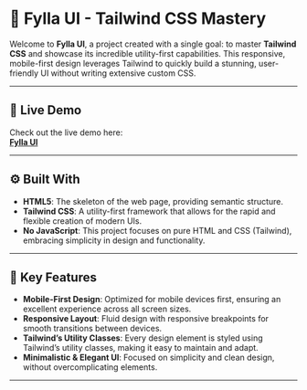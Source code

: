 # 🎨 **Fylla UI - Tailwind CSS Mastery**

Welcome to **Fylla UI**, a project created with a single goal: to master **Tailwind CSS** and showcase its incredible utility-first capabilities. This responsive, mobile-first design leverages Tailwind to quickly build a stunning, user-friendly UI without writing extensive custom CSS.

---

## 🚀 **Live Demo**

Check out the live demo here:  
[**Fylla UI**](https://fylla-ui.vercel.app/)

---

## ⚙️ **Built With**

- **HTML5**: The skeleton of the web page, providing semantic structure.
- **Tailwind CSS**: A utility-first framework that allows for the rapid and flexible creation of modern UIs.
- **No JavaScript**: This project focuses on pure HTML and CSS (Tailwind), embracing simplicity in design and functionality.

---

## 🌟 **Key Features**

- **Mobile-First Design**: Optimized for mobile devices first, ensuring an excellent experience across all screen sizes.
- **Responsive Layout**: Fluid design with responsive breakpoints for smooth transitions between devices.
- **Tailwind’s Utility Classes**: Every design element is styled using Tailwind’s utility classes, making it easy to maintain and adapt.
- **Minimalistic & Elegant UI**: Focused on simplicity and clean design, without overcomplicating elements.

---


